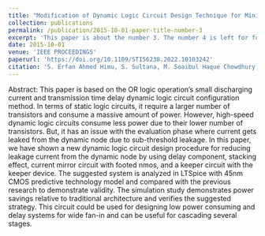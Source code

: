 ```yaml
---
title: "Modification of Dynamic Logic Circuit Design Technique for Minimizing Leakage Current and Propagation Delay"
collection: publications
permalink: /publication/2015-10-01-paper-title-number-3
excerpt: 'This paper is about the number 3. The number 4 is left for future work.'
date: 2015-10-01
venue: 'IEEE PROCEEDINGS'
paperurl: 'https://doi.org/10.1109/STI56238.2022.10103242'
citation: 'S. Erfan Ahmed Himu, S. Sultana, M. Soaibul Haque Chowdhury, A. Ibne Ikram, H. Rahman Saium and M. Minhaj Hossain, "Modification of Dynamic Logic Circuit Design Technique for Minimizing Leakage Current and Propagation Delay," 2022 4th International Conference on Sustainable Technologies for Industry 4.0 (STI), Dhaka, Bangladesh, 2022, pp. 1-5, doi: 10.1109/STI56238.2022.10103242.'
---
```

 
Abstract:
This paper is based on the OR logic operation’s small discharging current and transmission time delay dynamic logic circuit configuration method. In terms of static logic circuits, it require a larger number of transistors and consume a massive amount of power. However, high-speed dynamic logic circuits consume less power due to their lower number of transistors. But, it has an issue with the evaluation phase where current gets leaked from the dynamic node due to sub-threshold leakage. In this paper, we have shown a new dynamic logic circuit design procedure for reducing leakage current from the dynamic node by using delay component, stacking effect, current mirror circuit with footed nmos, and a keeper circuit with the keeper device. The suggested system is analyzed in LTSpice with 45nm CMOS predictive technology model and compared with the previous research to demonstrate validity. The simulation study demonstrates power savings relative to traditional architecture and verifies the suggested strategy. This circuit could be used for designing low power consuming and delay systems for wide fan-in and can be useful for cascading several stages.
